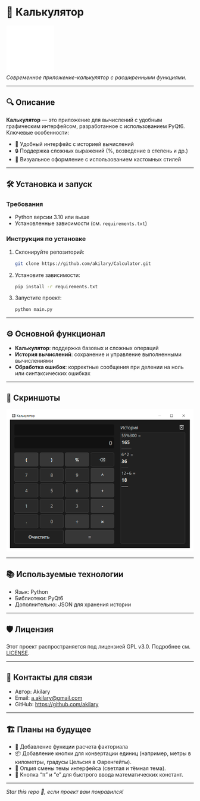# 📌 Калькулятор

![Project Logo](screenshots/logo.png)  
_Современное приложение-калькулятор с расширенными функциями._

---

## 🔍 Описание

**Калькулятор** — это приложение для вычислений с удобным графическим интерфейсом, разработанное с использованием PyQt6.  
Ключевые особенности:  
- 🚀 Удобный интерфейс с историей вычислений  
- 🔒 Поддержка сложных выражений (%, возведение в степень и др.)  
- 🎨 Визуальное оформление с использованием кастомных стилей  

---

## 🛠️ Установка и запуск

### Требования
- Python версии 3.10 или выше
- Установленные зависимости (см. `requirements.txt`)

### Инструкция по установке
1. Склонируйте репозиторий:
    ```bash
    git clone https://github.com/akilary/Calculator.git
    ```
2. Установите зависимости:
    ```bash
    pip install -r requirements.txt
    ```
3. Запустите проект:
    ```bash
    python main.py
    ```

---

## ⚙️ Основной функционал

- **Калькулятор**: поддержка базовых и сложных операций  
- **История вычислений**: сохранение и управление выполненными вычислениями  
- **Обработка ошибок**: корректные сообщения при делении на ноль или синтаксических ошибках  



---

## 🎨 Скриншоты

![Скриншот приложения](screenshots/main.png)

---

## 📚 Используемые технологии

- Язык: Python
- Библиотеки: PyQt6
- Дополнительно: JSON для хранения истории  

---

## 🛡️ Лицензия

Этот проект распространяется под лицензией GPL v3.0. Подробнее см. [LICENSE](LICENSE).

---

## 📧 Контакты для связи

- Автор: Akilary
- Email: a.akilary@gmail.com
- GitHub: https://github.com/akilary

---

## 🏗️ Планы на будущее

- 🧮 Добавление функции расчета факториала  
- 📦 Добавление кнопки для конвертации единиц (например, метры в километры, градусы Цельсия в Фаренгейты).  
- 🎨 Опция смены темы интерфейса (светлая и тёмная тема).  
- 🔢 Кнопка “π” и “e” для быстрого ввода математических констант.  

---

_Star this repo 🌟, если проект вам понравился!_
